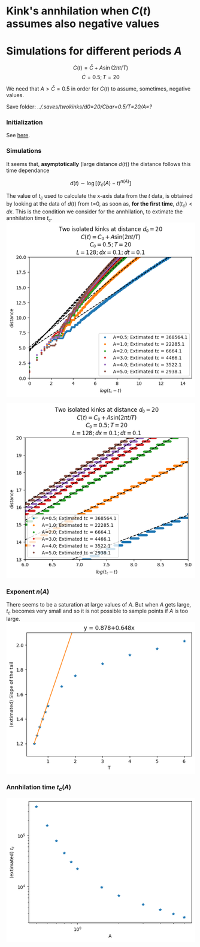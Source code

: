 # Kink's annhilation when $C(t)$ assumes also negative values

# Simulations for different periods $A$

$$C(t) = \bar{C}+A\sin(2\pi t/T)$$
$$\bar{C} = 0.5; T = 20$$

We need that $A>\bar{C}=0.5$ in order for $C(t)$ to assume, sometimes, negative values.

Save folder: _../.saves/twokinks/d0=20/Cbar=0.5/T=20/A=?_

### Initialization
See [here](changing_T.md).

### Simulations
It seems that, **asymptotically** (large distance $d(t)$) the distance follows this time dependance

$$d(t)\sim \log[(t_c(A)-t)^{n(A)}]$$

The value of $t_c$ used to calculate the x-axis data from the $t$ data, is obtained by looking at the data of $d(t)$ from t=0, as soon as, **for the first time**, $d(t_c) < dx$. This is the condition we consider for the annhilation, to extimate the annhilation time $t_c$.
![](d0=20/vary_A/Cbar=0.5T=20/big.png?raw=true)

![](d0=20/vary_A/Cbar=0.5T=20/asymp.png?raw=true)

### Exponent $n(A)$
There seems to be a saturation at large values of $A$. But when $A$ gets large, $t_c$ becomes very small and so it is not possible to sample points if $A$ is too large.
![](d0=20/vary_A/Cbar=0.5T=20/n.png?raw=true)

### Annhilation time $t_c(A)$
![](d0=20/vary_A/Cbar=0.5T=20/tc.png?raw=true)